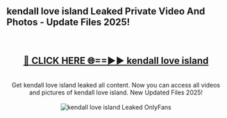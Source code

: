 <h2>kendall love island Leaked Private Video And Photos - Update Files 2025!</h2>
<br>
<div align="center">
<h2><a href="https://linkcuts.com/hfmhzwbr" rel="nofollow">🔴 CLICK HERE 🌐==►► kendall love island</a></h2>
<br>
Get kendall love island leaked all content. Now you can access all videos and pictures of kendall love island. New Updated Files 2025!
<br>
<br>
<a href="https://linkcuts.com/hfmhzwbr" rel="nofollow" data-target="animated-image.originalLink"><img src="https://i.ibb.co.com/WyWwxjT/player-gif2.gif" alt="kendall love island Leaked OnlyFans" style="max-width: 100%; display: inline-block;" data-target="animated-image.originalImage"></a>
</div>
<br>
